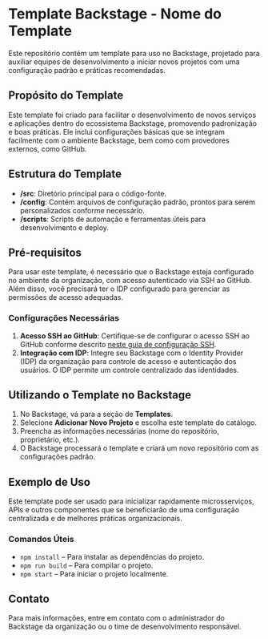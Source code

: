 # Template Backstage - Nome do Template

Este repositório contém um template para uso no Backstage, projetado para auxiliar equipes de desenvolvimento a iniciar novos projetos com uma configuração padrão e práticas recomendadas.

## Propósito do Template

Este template foi criado para facilitar o desenvolvimento de novos serviços e aplicações dentro do ecossistema Backstage, promovendo padronização e boas práticas. Ele inclui configurações básicas que se integram facilmente com o ambiente Backstage, bem como com provedores externos, como GitHub.

## Estrutura do Template

- **/src**: Diretório principal para o código-fonte.
- **/config**: Contém arquivos de configuração padrão, prontos para serem personalizados conforme necessário.
- **/scripts**: Scripts de automação e ferramentas úteis para desenvolvimento e deploy.

## Pré-requisitos

Para usar este template, é necessário que o Backstage esteja configurado no ambiente da organização, com acesso autenticado via SSH ao GitHub. Além disso, você precisará ter o IDP configurado para gerenciar as permissões de acesso adequadas.

### Configurações Necessárias

1. **Acesso SSH ao GitHub**:
   Certifique-se de configurar o acesso SSH ao GitHub conforme descrito [neste guia de configuração SSH](https://docs.github.com/en/authentication/connecting-to-github-with-ssh).
2. **Integração com IDP**:
   Integre seu Backstage com o Identity Provider (IDP) da organização para controle de acesso e autenticação dos usuários. O IDP permite um controle centralizado das identidades.

## Utilizando o Template no Backstage

1. No Backstage, vá para a seção de **Templates**.
2. Selecione **Adicionar Novo Projeto** e escolha este template do catálogo.
3. Preencha as informações necessárias (nome do repositório, proprietário, etc.).
4. O Backstage processará o template e criará um novo repositório com as configurações padrão.

## Exemplo de Uso

Este template pode ser usado para inicializar rapidamente microsserviços, APIs e outros componentes que se beneficiarão de uma configuração centralizada e de melhores práticas organizacionais.

### Comandos Úteis

- `npm install` – Para instalar as dependências do projeto.
- `npm run build` – Para compilar o projeto.
- `npm start` – Para iniciar o projeto localmente.

## Contato

Para mais informações, entre em contato com o administrador do Backstage da organização ou o time de desenvolvimento responsável.

